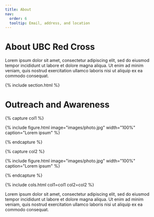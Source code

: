 ```yaml
---
title: About
nav:
  order: 6
  tooltip: Email, address, and location
---
```


# About UBC Red Cross

Lorem ipsum dolor sit amet, consectetur adipiscing elit, sed do eiusmod tempor
incididunt ut labore et dolore magna aliqua. Ut enim ad minim veniam, quis
nostrud exercitation ullamco laboris nisi ut aliquip ex ea commodo consequat.

{% include section.html %}

# Outreach and Awareness

<!--- Check out this page from the docs for some of the images settings:
https://greene-lab.gitbook.io/lab-website-template-docs/basics/components/figure

Also, feel free to have more or fewer than two pictures per committee, either copy the format below to add more or delete everything but the image block below to remove pictures. -->

{% capture col1 %}

{%
  include figure.html
  image="images/photo.jpg"
  width="100%"
  caption="Lorem ipsum"
%}

{% endcapture %}

{% capture col2 %}

{%
  include figure.html
  image="images/photo.jpg"
  width="100%"
  caption="Lorem ipsum"
%}

{% endcapture %}

{% include cols.html col1=col1 col2=col2 %}

Lorem ipsum dolor sit amet, consectetur adipiscing elit, sed do eiusmod tempor
incididunt ut labore et dolore magna aliqua. Ut enim ad minim veniam, quis
nostrud exercitation ullamco laboris nisi ut aliquip ex ea commodo consequat.
